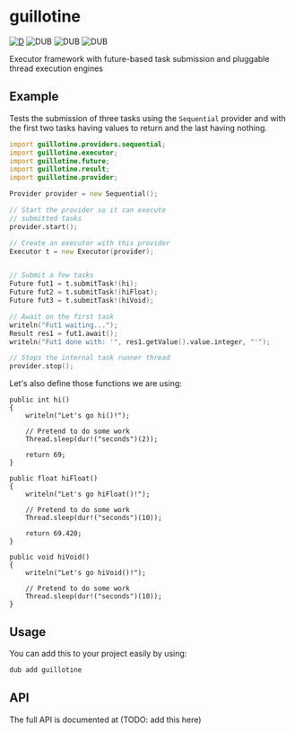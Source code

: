 guillotine
==========

[![D](https://github.com/deavmi/guillotine/actions/workflows/d.yml/badge.svg)](https://github.com/deavmi/guillotine/actions/workflows/d.yml) ![DUB](https://img.shields.io/dub/v/guillotine?color=%23c10000ff%20&style=flat-square) ![DUB](https://img.shields.io/dub/dt/guillotine?style=flat-square) ![DUB](https://img.shields.io/dub/l/guillotine?style=flat-square)

Executor framework with future-based task submission and pluggable thread execution engines

## Example

Tests the submission of three tasks using the `Sequential` provider and with the first two tasks having values to return and the last having nothing.

```d
import guillotine.providers.sequential;
import guillotine.executor;
import guillotine.future;
import guillotine.result;
import guillotine.provider;

Provider provider = new Sequential();

// Start the provider so it can execute
// submitted tasks
provider.start();

// Create an executor with this provider
Executor t = new Executor(provider);


// Submit a few tasks
Future fut1 = t.submitTask!(hi);
Future fut2 = t.submitTask!(hiFloat);
Future fut3 = t.submitTask!(hiVoid);

// Await on the first task
writeln("Fut1 waiting...");
Result res1 = fut1.await();
writeln("Fut1 done with: '", res1.getValue().value.integer, "'");

// Stops the internal task runner thread
provider.stop();
```

Let's also define those functions we are using:

```
public int hi()
{
    writeln("Let's go hi()!");

    // Pretend to do some work
    Thread.sleep(dur!("seconds")(2));

    return 69;
}

public float hiFloat()
{
    writeln("Let's go hiFloat()!");

    // Pretend to do some work
    Thread.sleep(dur!("seconds")(10));
    
    return 69.420;
}

public void hiVoid()
{
    writeln("Let's go hiVoid()!");

    // Pretend to do some work
    Thread.sleep(dur!("seconds")(10));
}
```

## Usage

You can add this to your project easily by using:

```bash
dub add guillotine
```

## API

The full API is documented at (TODO: add this here)